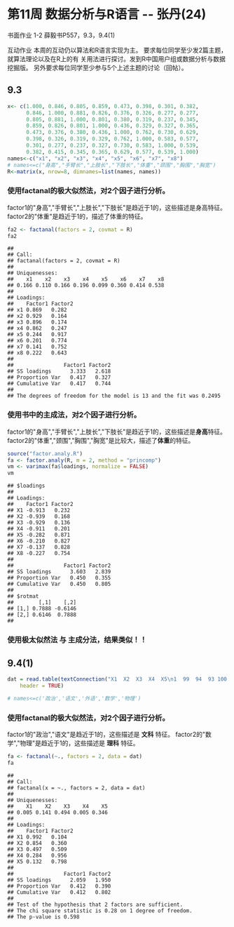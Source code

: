 第11周 数据分析与R语言  -- 张丹(24)
========================================================

书面作业 
1-2 薛毅书P557，9.3，9.4(1) 

互动作业 
本周的互动仍以算法和R语言实现为主。 
要求每位同学至少发2篇主题，就算法理论以及在R上的有
关用法进行探讨。发到R中国用户组或数据分析与数据挖掘版。 
另外要求每位同学至少参与5个上述主题的讨论（回帖）。

## 9.3


```r
x<- c(1.000, 0.846, 0.805, 0.859, 0.473, 0.398, 0.301, 0.382,
      0.846, 1.000, 0.881, 0.826, 0.376, 0.326, 0.277, 0.277, 
      0.805, 0.881, 1.000, 0.801, 0.380, 0.319, 0.237, 0.345, 
      0.859, 0.826, 0.801, 1.000, 0.436, 0.329, 0.327, 0.365, 
      0.473, 0.376, 0.380, 0.436, 1.000, 0.762, 0.730, 0.629, 
      0.398, 0.326, 0.319, 0.329, 0.762, 1.000, 0.583, 0.577, 
      0.301, 0.277, 0.237, 0.327, 0.730, 0.583, 1.000, 0.539, 
      0.382, 0.415, 0.345, 0.365, 0.629, 0.577, 0.539, 1.000)
names<-c("x1", "x2", "x3", "x4", "x5", "x6", "x7", "x8")
# names<=c("身高","手臂长","上肢长","下肢长","体重","颈围","胸围","胸宽")
R<-matrix(x, nrow=8, dimnames=list(names, names))
```




### 使用factanal的极大似然法，对2个因子进行分析。
factor1的"身高","手臂长","上肢长","下肢长"是趋近于1的，这些描述是身高特征。
factor2的"体重"是趋近于1的，描述了体重的特征。



```r
fa2 <- factanal(factors = 2, covmat = R)
fa2
```

```
## 
## Call:
## factanal(factors = 2, covmat = R)
## 
## Uniquenesses:
##    x1    x2    x3    x4    x5    x6    x7    x8 
## 0.166 0.110 0.166 0.196 0.099 0.360 0.414 0.538 
## 
## Loadings:
##    Factor1 Factor2
## x1 0.869   0.282  
## x2 0.929   0.164  
## x3 0.896   0.174  
## x4 0.862   0.247  
## x5 0.244   0.917  
## x6 0.201   0.774  
## x7 0.141   0.752  
## x8 0.222   0.643  
## 
##                Factor1 Factor2
## SS loadings      3.333   2.618
## Proportion Var   0.417   0.327
## Cumulative Var   0.417   0.744
## 
## The degrees of freedom for the model is 13 and the fit was 0.2495 
```




### 使用书中的主成法，对2个因子进行分析。
factor1的"身高","手臂长","上肢长","下肢长"是趋近于1的，这些描述是<b>身高</b>特征。
factor2的"体重","颈围","胸围","胸宽"是比较大，描述了<b>体重</b>的特征。


```r
source("factor.analy.R")
fa <- factor.analy(R, m = 2, method = "princomp")
vm <- varimax(fa$loadings, normalize = FALSE)
vm
```

```
## $loadings
## 
## Loadings:
##    Factor1 Factor2
## X1 -0.913   0.232 
## X2 -0.939   0.168 
## X3 -0.929   0.136 
## X4 -0.911   0.201 
## X5 -0.282   0.871 
## X6 -0.210   0.827 
## X7 -0.137   0.828 
## X8 -0.227   0.754 
## 
##                Factor1 Factor2
## SS loadings      3.603   2.839
## Proportion Var   0.450   0.355
## Cumulative Var   0.450   0.805
## 
## $rotmat
##        [,1]    [,2]
## [1,] 0.7888 -0.6146
## [2,] 0.6146  0.7888
## 
```




### 使用极太似然法 与 主成分法，结果类似！！

## 9.4(1)



```r
dat = read.table(textConnection("X1  X2  X3  X4  X5\n1  99  94  93 100 100\n2  99  88  96  99  97\n3 100  98  81  96 100\n4  93  88  88  99  96\n5 100  91  72  96  78\n6  90  78  82  75  97\n7  75  73  88  97  89\n8  93  84  83  68  88\n9  87  73  60  76  84\n10  95  82  90  62  39\n11  76  72  43  67  78\n12  85  75  50  34  37"), 
    header = TRUE)

# names<=c('政治','语文','外语','数学','物理')
```



### 使用factanal的极大似然法，对2个因子进行分析。
factor1的"政治","语文"是趋近于1的，这些描述是 <b>文科</b> 特征。
factor2的"数学","物理"是趋近于1的，这些描述是 <b>理科</b> 特征。



```r
fa <- factanal(~., factors = 2, data = dat)
fa
```

```
## 
## Call:
## factanal(x = ~., factors = 2, data = dat)
## 
## Uniquenesses:
##    X1    X2    X3    X4    X5 
## 0.005 0.141 0.494 0.005 0.346 
## 
## Loadings:
##    Factor1 Factor2
## X1 0.992   0.104  
## X2 0.854   0.360  
## X3 0.497   0.509  
## X4 0.284   0.956  
## X5 0.132   0.798  
## 
##                Factor1 Factor2
## SS loadings      2.059   1.950
## Proportion Var   0.412   0.390
## Cumulative Var   0.412   0.802
## 
## Test of the hypothesis that 2 factors are sufficient.
## The chi square statistic is 0.28 on 1 degree of freedom.
## The p-value is 0.598 
```





